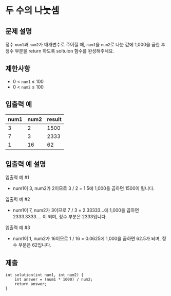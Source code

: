 # 두 수의 나눗셈

## 문제 설명

정수 `num1`과 `num2`가 매개변수로 주어질 때, `num1`을 `num2`로 나눈 값에 1,000을 곱한 후 정수 부분을 return 하도록 soltuion 함수를 완성해주세요.

## 제한사항

+ 0 < `num1` ≤ 100
+ 0 < `num2` ≤ 100

## 입출력 예

num1|num2|result
---|---|---
3|2|1500
7|3|2333
1|16|62

## 입출력 예 설명

입출력 예 #1

+ num1이 3, num2가 2이므로 3 / 2 = 1.5에 1,000을 곱하면 1500이 됩니다.

입출력 예 #2

+ num1이 7, num2가 3이므로 7 / 3 = 2.33333...에 1,000을 곱하면 2333.3333.... 이 되며, 정수 부분은 2333입니다.

입출력 예 #3

+ num1이 1, num2가 16이므로 1 / 16 = 0.0625에 1,000을 곱하면 62.5가 되며, 정수 부분은 62입니다.

## 제출

```
int solution(int num1, int num2) {
    int answer = (num1 * 1000) / num2;
    return answer;
}
```